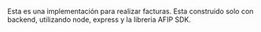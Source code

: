 Esta es una implementación para realizar facturas.
Esta construido solo con backend, utilizando node, express y la libreria AFIP SDK.

